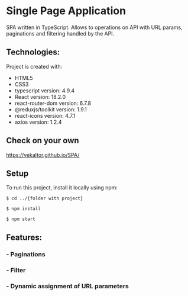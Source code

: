 # Single Page Application

SPA written in TypeScript. Allows to operations on API with URL params, paginations and filtering handled by the API.

## Technologies:
<p>Project is created with:</p>
<ul>
  <li>HTML5</li>
  <li>CSS3</li>
  <li>typescript version: 4.9.4</li>
  <li>React version: 18.2.0</li>
  <li>react-router-dom version: 6.7.8</li>
  <li>@reduxjs/toolkit version: 1.9.1</li>
  <li>react-icons version: 4.7.1</li>
  <li>axios version: 1.2.4</li>
</ul>

## Check on your own
https://vekaltor.github.io/SPA/


## Setup
To run this project, install it locally using npm:
````
$ cd ../{folder with project}

$ npm install

$ npm start
````

## Features:

### - Paginations


### - Filter


### - Dynamic assignment of URL parameters

